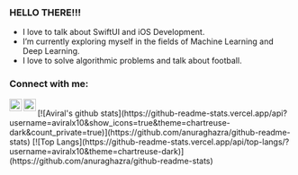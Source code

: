 ### HELLO THERE!!! 
-  I love to talk about SwiftUI and iOS Development.
-  I’m currently exploring myself in the fields of Machine Learning and Deep Learning. 
-  I love to solve algorithmic problems and talk about football.

### Connect with me:
<!--
<a href="myblog/protfolio website address"><img align="left" alt="codeSTACKr.com" width="22px" src="https://raw.githubusercontent.com/iconic/open-iconic/master/svg/globe.svg" /></a>
-->
<a href="https://www.linkedin.com/in/aviral-yadav/"><img align="left" alt="LinkedIn - aviral-yadav" width="22px" src="https://cdn.jsdelivr.net/npm/simple-icons@v3/icons/linkedin.svg" /></a>

<a href="https://twitter.com/not_zuck"><img align="left" alt="Twitter - not_zuck" width="22px" src="https://cdn.jsdelivr.net/npm/simple-icons@v3/icons/twitter.svg" /></a>

<br />
[![Aviral's github stats](https://github-readme-stats.vercel.app/api?username=aviralx10&show_icons=true&theme=chartreuse-dark&count_private=true)](https://github.com/anuraghazra/github-readme-stats)
[![Top Langs](https://github-readme-stats.vercel.app/api/top-langs/?username=aviralx10&theme=chartreuse-dark)](https://github.com/anuraghazra/github-readme-stats)
